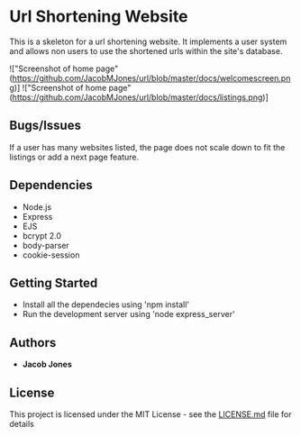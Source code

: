 # Url Shortening Website

This is a skeleton for a url shortening website. It implements a user system and allows non users to use the shortened urls 
within the site's database. 

!["Screenshot of home page"(https://github.com/JacobMJones/url/blob/master/docs/welcomescreen.png)]
!["Screenshot of home page"(https://github.com/JacobMJones/url/blob/master/docs/listings.png)]
## Bugs/Issues

If a user has many websites listed, the page does not scale down to fit the listings or add a next page feature.
## Dependencies
- Node.js
- Express
- EJS
- bcrypt 2.0
- body-parser
- cookie-session

## Getting Started
- Install all the dependecies using 'npm install'
- Run the development server using 'node express_server'

## Authors

* **Jacob Jones** 

## License

This project is licensed under the MIT License - see the [LICENSE.md](LICENSE.md) file for details

